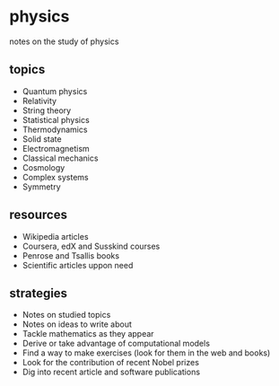 # physics
notes on the study of physics

## topics
- Quantum physics
- Relativity
- String theory
- Statistical physics
- Thermodynamics
- Solid state
- Electromagnetism
- Classical mechanics
- Cosmology
- Complex systems
- Symmetry

## resources
- Wikipedia articles
- Coursera, edX and Susskind courses
- Penrose and Tsallis books
- Scientific articles uppon need

## strategies
- Notes on studied topics
- Notes on ideas to write about
- Tackle mathematics as they appear
- Derive or take advantage of computational models
- Find a way to make exercises (look for them in the web and books)
- Look for the contribution of recent Nobel prizes
- Dig into recent article and software publications 

